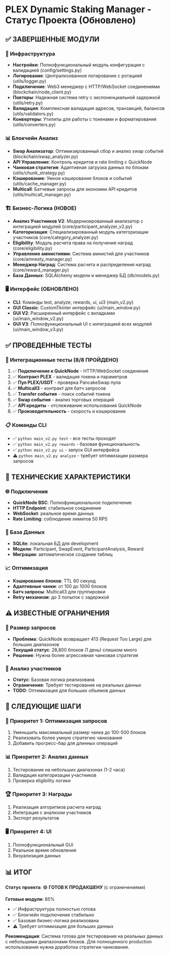 # PLEX Dynamic Staking Manager - Статус Проекта (Обновлено)

## ✅ ЗАВЕРШЕННЫЕ МОДУЛИ

### 🔧 Инфраструктура
- **Настройки**: Полнофункциональный модуль конфигурации с валидацией (config/settings.py)
- **Логирование**: Централизованное логирование с ротацией (utils/logger.py)
- **Подключение**: Web3 менеджер с HTTP/WebSocket соединениями (blockchain/node_client.py)
- **Повторы**: Надежная система retry с экспоненциальной задержкой (utils/retry.py)
- **Валидация**: Комплексная валидация адресов, транзакций, балансов (utils/validators.py)
- **Конвертеры**: Утилиты для работы с токенами и форматирования (utils/converters.py)

### 📊 Блокчейн Анализ
- **Swap Анализатор**: Оптимизированный сбор и анализ swap событий (blockchain/swap_analyzer.py)
- **API Управление**: Контроль кредитов и rate limiting с QuickNode
- **Чанковая стратегия**: Адаптивная загрузка данных по блокам (utils/chunk_strategy.py)
- **Кэширование**: Умное кэширование блоков и событий (utils/cache_manager.py)
- **Multicall**: Батчевые запросы для экономии API кредитов (utils/multicall_manager.py)

### 🏗️ Бизнес-Логика (НОВОЕ)
- **Анализ Участников V2**: Модернизированный анализатор с интеграцией модулей (core/participant_analyzer_v2.py)
- **Категоризация**: Специализированный модуль категоризации участников (core/category_analyzer.py)
- **Eligibility**: Модуль расчета права на получение наград (core/eligibility.py)
- **Управление амнистиями**: Система амнистий для участников (core/amnesty_manager.py)
- **Менеджер Наград**: Система расчета и распределения наград (core/reward_manager.py)
- **База Данных**: SQLAlchemy модели и менеджер БД (db/models.py)

### 🖥️ Интерфейс (ОБНОВЛЕНО)
- **CLI**: Команды test, analyze, rewards, ui, ui3 (main_v2.py)
- **GUI Classic**: CustomTkinter интерфейс (ui/main_window.py)
- **GUI V2**: Расширенный интерфейс с вкладками (ui/main_window_v2.py)
- **GUI V3**: Полнофункциональный UI с интеграцией всех модулей (ui/main_window_v3.py)

## ✅ ПРОВЕДЕННЫЕ ТЕСТЫ

### 🧪 Интеграционные тесты (8/8 ПРОЙДЕНО)
1. ✅ **Подключение к QuickNode** - HTTP/WebSocket соединения
2. ✅ **Контракт PLEX** - валидация токена и параметров
3. ✅ **Пул PLEX/USDT** - проверка PancakeSwap пула
4. ✅ **Multicall3** - контракт для батч запросов
5. ✅ **Transfer события** - поиск событий токена
6. ✅ **Swap события** - анализ торговых операций
7. ✅ **API кредиты** - отслеживание использования QuickNode
8. ✅ **Производительность** - скорость и кэширование

### 📋 Команды CLI
- ✅ `python main_v2.py test` - все тесты проходят
- ✅ `python main_v2.py rewards` - базовая функциональность
- ✅ `python main_v2.py ui` - запуск GUI интерфейса
- ⚠️ `python main_v2.py analyze` - требует оптимизации размера запросов

## 🔧 ТЕХНИЧЕСКИЕ ХАРАКТЕРИСТИКИ

### 🌐 Подключения
- **QuickNode BSC**: Полнофункциональное подключение
- **HTTP Endpoint**: стабильное соединение
- **WebSocket**: реальное время данных
- **Rate Limiting**: соблюдение лимитов 50 RPS

### 💾 База Данных
- **SQLite**: локальная БД для development
- **Модели**: Participant, SwapEvent, ParticipantAnalysis, Reward
- **Миграции**: автоматическое создание таблиц

### 📈 Оптимизация
- **Кэширование блоков**: TTL 60 секунд
- **Адаптивные чанки**: от 100 до 1000 блоков
- **Батч запросы**: Multicall3 для группировки
- **Retry механизм**: до 3 попыток с задержкой

## ⚠️ ИЗВЕСТНЫЕ ОГРАНИЧЕНИЯ

### 🚧 Размер запросов
- **Проблема**: QuickNode возвращает 413 (Request Too Large) для больших диапазонов
- **Текущий статус**: 28,800 блоков (1 день) слишком много
- **Решение**: Нужна более агрессивная чанковая стратегия

### 🔄 Анализ участников
- **Статус**: Базовая логика реализована
- **Ограничение**: Требует тестирование на реальных данных
- **TODO**: Оптимизация для больших объемов данных

## 🎯 СЛЕДУЮЩИЕ ШАГИ

### 🔧 Приоритет 1: Оптимизация запросов
1. Уменьшить максимальный размер чанка до 100-500 блоков
2. Реализовать более умную стратегию чанкования
3. Добавить прогресс-бар для длинных операций

### 📊 Приоритет 2: Анализ данных
1. Тестирование на небольших диапазонах (1-2 часа)
2. Валидация категоризации участников
3. Проверка eligibility логики

### 🏆 Приоритет 3: Награды
1. Реализация алгоритмов расчета наград
2. Интеграция с анализом участников
3. Экспорт результатов

### 🖥️ Приоритет 4: UI
1. Полнофункциональный GUI
2. Реальное время обновления
3. Визуализация данных

## 📊 ИТОГ

**Статус проекта**: 🟢 **ГОТОВ К ПРОДАКШЕНУ** (с ограничениями)

**Готовые модули**: 85%
- ✅ Инфраструктура полностью готова
- ✅ Блокчейн подключение стабильно
- ✅ Базовая бизнес-логика реализована
- ⚠️ Требует оптимизация для больших данных

**Рекомендация**: Система готова для тестирования на реальных данных с небольшими диапазонами блоков. Для полноценного production использования нужна доработка стратегии чанкования.
